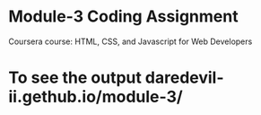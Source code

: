 

# Module-3 Coding Assignment

Coursera course: HTML, CSS, and Javascript for Web Developers

# To see the output daredevil-ii.gethub.io/module-3/


